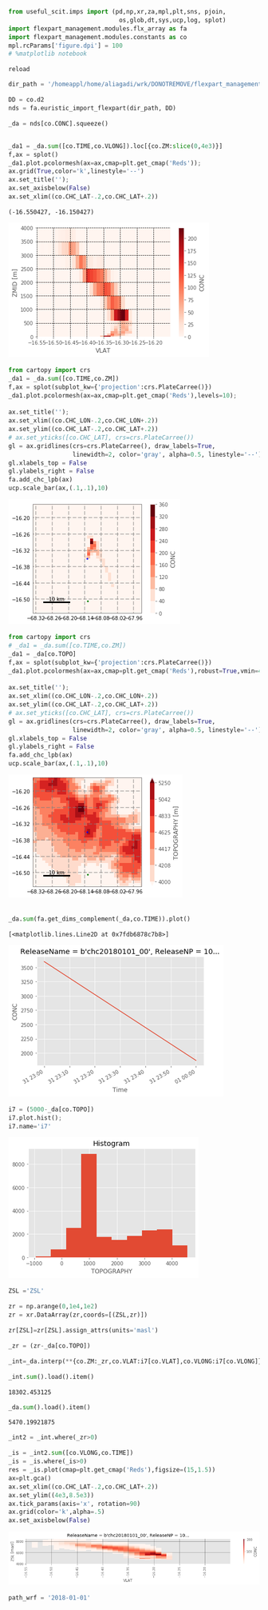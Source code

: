 ```python
from useful_scit.imps import (pd,np,xr,za,mpl,plt,sns, pjoin,
                               os,glob,dt,sys,ucp,log, splot)
import flexpart_management.modules.flx_array as fa
import flexpart_management.modules.constants as co
mpl.rcParams['figure.dpi'] = 100
# %matplotlib notebook
```

    reload



```python
dir_path = '/homeappl/home/aliagadi/wrk/DONOTREMOVE/flexpart_management_data/runs/run_2019-09-14_08-43-03_/2018-01-01'
```


```python
DD = co.d2
nds = fa.euristic_import_flexpart(dir_path, DD)
```


```python
_da = nds[co.CONC].squeeze()
```


```python

```


```python
_da1 = _da.sum([co.TIME,co.VLONG]).loc[{co.ZM:slice(0,4e3)}]
f,ax = splot()
_da1.plot.pcolormesh(ax=ax,cmap=plt.get_cmap('Reds'));
ax.grid(True,color='k',linestyle='--')
ax.set_title('');
ax.set_axisbelow(False)
ax.set_xlim((co.CHC_LAT-.2,co.CHC_LAT+.2))
```




    (-16.550427, -16.150427)




![png](exploreResults_files/exploreResults_5_1.png)



```python
from cartopy import crs
_da1 = _da.sum([co.TIME,co.ZM])
f,ax = splot(subplot_kw={'projection':crs.PlateCarree()})
_da1.plot.pcolormesh(ax=ax,cmap=plt.get_cmap('Reds'),levels=10);

ax.set_title('');
ax.set_xlim((co.CHC_LON-.2,co.CHC_LON+.2))
ax.set_ylim((co.CHC_LAT-.2,co.CHC_LAT+.2))
# ax.set_yticks([co.CHC_LAT], crs=crs.PlateCarree())
gl = ax.gridlines(crs=crs.PlateCarree(), draw_labels=True,
                  linewidth=2, color='gray', alpha=0.5, linestyle='--')
gl.xlabels_top = False
gl.ylabels_right = False
fa.add_chc_lpb(ax)
ucp.scale_bar(ax,(.1,.1),10)


```


![png](exploreResults_files/exploreResults_6_0.png)



```python
from cartopy import crs
# _da1 = _da.sum([co.TIME,co.ZM])
_da1 = _da[co.TOPO]
f,ax = splot(subplot_kw={'projection':crs.PlateCarree()})
_da1.plot.pcolormesh(ax=ax,cmap=plt.get_cmap('Reds'),robust=True,vmin=4e3,vmax=5250,levels=7);

ax.set_title('');
ax.set_xlim((co.CHC_LON-.2,co.CHC_LON+.2))
ax.set_ylim((co.CHC_LAT-.2,co.CHC_LAT+.2))
# ax.set_yticks([co.CHC_LAT], crs=crs.PlateCarree())
gl = ax.gridlines(crs=crs.PlateCarree(), draw_labels=True,
                  linewidth=2, color='gray', alpha=0.5, linestyle='--')
gl.xlabels_top = False
gl.ylabels_right = False
fa.add_chc_lpb(ax)
ucp.scale_bar(ax,(.1,.1),10)


```


![png](exploreResults_files/exploreResults_7_0.png)



```python

_da.sum(fa.get_dims_complement(_da,co.TIME)).plot()
```




    [<matplotlib.lines.Line2D at 0x7fdb6878c7b8>]




![png](exploreResults_files/exploreResults_8_1.png)



```python
i7 = (5000-_da[co.TOPO])
i7.plot.hist();
i7.name='i7'
```


![png](exploreResults_files/exploreResults_9_0.png)



```python
ZSL ='ZSL'
```


```python
zr = np.arange(0,1e4,1e2)
zr = xr.DataArray(zr,coords=[(ZSL,zr)])
```


```python
zr[ZSL]=zr[ZSL].assign_attrs(units='masl')
```


```python
_zr = (zr-_da[co.TOPO])
```


```python
_int=_da.interp(**{co.ZM:_zr,co.VLAT:i7[co.VLAT],co.VLONG:i7[co.VLONG]})
```


```python
_int.sum().load().item()
```




    18302.453125




```python
_da.sum().load().item()
```




    5470.19921875




```python
_int2 = _int.where(_zr>0)
```


```python
_is = _int2.sum([co.VLONG,co.TIME])
_is = _is.where(_is>0)
res = _is.plot(cmap=plt.get_cmap('Reds'),figsize=(15,1.5))
ax=plt.gca()
ax.set_xlim((co.CHC_LAT-.2,co.CHC_LAT+.2))
ax.set_ylim((4e3,8.5e3))
ax.tick_params(axis='x', rotation=90)
ax.grid(color='k',alpha=.5)
ax.set_axisbelow(False)
```


![png](exploreResults_files/exploreResults_18_0.png)



```python
path_wrf = '2018-01-01'
```
